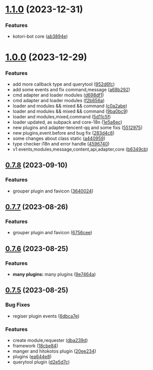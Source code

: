 # [1.1.0](https://github.com/kotorijs/kotori/compare/v1.0.0...v1.1.0) (2023-12-31)


### Features

* kotori-bot core ([ab3894e](https://github.com/kotorijs/kotori/commit/ab3894e54a391653b3169ddbb6770d17e85bd8d3))



# [1.0.0](https://github.com/kotorijs/kotori/compare/v0.7.8...v1.0.0) (2023-12-29)


### Features

* add more callback type and querytool ([952d6fc](https://github.com/kotorijs/kotori/commit/952d6fc9e2bd34af3c7f77c63e8652c8ad7a14bb))
* add some events and fix command,message ([a68b292](https://github.com/kotorijs/kotori/commit/a68b292b165b02707cce04818c0226adc9876e21))
* cmd adapter and loader modules ([d698df1](https://github.com/kotorijs/kotori/commit/d698df1cdae524c43a39bd75aeebde8c32fdca39))
* cmd adapter and loader modules ([f2b656a](https://github.com/kotorijs/kotori/commit/f2b656a3a367d74a1b16a058430d7027b539a2e4))
* loader and modules && mixed && command ([c0a2abe](https://github.com/kotorijs/kotori/commit/c0a2abe5a27dbb7a3f5523861ca1310c76b1645f))
* loader and modules && mixed && command ([9ba0bc9](https://github.com/kotorijs/kotori/commit/9ba0bc98a18aa193d588630c8c6ca8c9ab3a25e8))
* loader and modules,mixed,command ([5d11c5f](https://github.com/kotorijs/kotori/commit/5d11c5f1e25fbd30a49a5333661e1c052bdf83d2))
* loader updated, as subpack and core-18n ([1e5a6ec](https://github.com/kotorijs/kotori/commit/1e5a6ec12cc7a3ee697fc0d4249acc2e74fe4220))
* new plugins and adapter-tencent-qq and some fixs ([5512975](https://github.com/kotorijs/kotori/commit/55129758c529cf7ac6cc446ed2202d14c6446a63))
* new plugins,event.before  and bug fix ([283d4c8](https://github.com/kotorijs/kotori/commit/283d4c8505b828151ff84e16bfdb23d7928135ae))
* some changes about class static ([a440959](https://github.com/kotorijs/kotori/commit/a4409593f645004b2465af2cafe7304205262bff))
* type checker i18n and error handle ([4596740](https://github.com/kotorijs/kotori/commit/45967408dcd3957a433d7f0aa0b01dd79931ef89))
* v1 events,modules,message,content,api,adapter,core ([b6349cb](https://github.com/kotorijs/kotori/commit/b6349cb075f1caf7d1151e607e368f4e5de44c45))



## [0.7.8](https://github.com/kotorijs/kotori/compare/v0.7.7...v0.7.8) (2023-09-10)


### Features

* grouper plugin and favicon ([3640024](https://github.com/kotorijs/kotori/commit/3640024d5a8b289826b2068a4a78b9397b9fdb5f))



## [0.7.7](https://github.com/kotorijs/kotori/compare/v0.7.6...v0.7.7) (2023-08-26)


### Features

* grouper plugin and favicon ([6756cee](https://github.com/kotorijs/kotori/commit/6756cee88a5bf1e1b9e88a2becef1023ca401b3a))



## [0.7.6](https://github.com/kotorijs/kotori/compare/v0.7.5...v0.7.6) (2023-08-25)


### Features

* **many plugins:** many plugins ([9e7464a](https://github.com/kotorijs/kotori/commit/9e7464ad6c0bc3e10a673063d762eb469b8cf74c))



## [0.7.5](https://github.com/kotorijs/kotori/compare/dba239dbd4f1c4fe0067e4b603aab62c31049063...v0.7.5) (2023-08-25)


### Bug Fixes

* regiser plugin events ([6dbca7e](https://github.com/kotorijs/kotori/commit/6dbca7e436abc05842f51154af12a12d22e7c196))


### Features

* create module,requester ([dba239d](https://github.com/kotorijs/kotori/commit/dba239dbd4f1c4fe0067e4b603aab62c31049063))
* framework ([18cbe84](https://github.com/kotorijs/kotori/commit/18cbe84ecb5cbbca91c009db5f2e2bd5db0a9351))
* manger and hitokotos plugin ([20ee234](https://github.com/kotorijs/kotori/commit/20ee23496a209433c656032d300e5474da664945))
* plugins ([ea644e8](https://github.com/kotorijs/kotori/commit/ea644e85641f39ddbe2fb0b3790cd401d2c758b8))
* querytool plugin ([d2e5d7c](https://github.com/kotorijs/kotori/commit/d2e5d7c1465d58b84fb916d52c71985bd391f75f))



